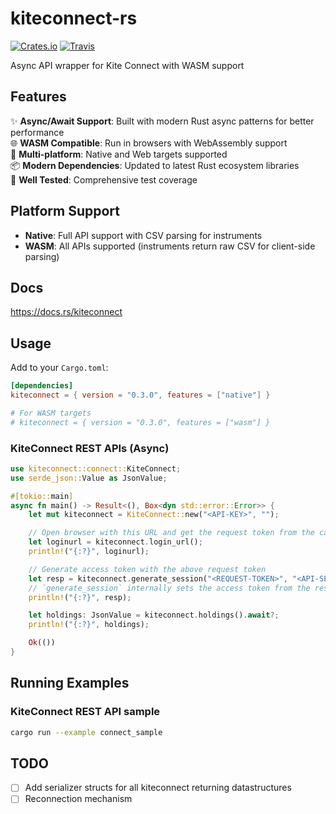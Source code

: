 # kiteconnect-rs
[![Crates.io](https://img.shields.io/crates/v/kiteconnect.svg)](https://crates.io/crates/kiteconnect)
[![Travis](https://img.shields.io/travis/zerodhatech/kiteconnect-rs/master.svg)](https://travis-ci.org/zerodhatech/kiteconnect-rs/)

Async API wrapper for Kite Connect with WASM support

## Features

✨ **Async/Await Support**: Built with modern Rust async patterns for better performance  
🌐 **WASM Compatible**: Run in browsers with WebAssembly support  
🔄 **Multi-platform**: Native and Web targets supported  
📦 **Modern Dependencies**: Updated to latest Rust ecosystem libraries  
🧪 **Well Tested**: Comprehensive test coverage  

## Platform Support

- **Native**: Full API support with CSV parsing for instruments
- **WASM**: All APIs supported (instruments return raw CSV for client-side parsing)

## Docs

https://docs.rs/kiteconnect

## Usage

Add to your `Cargo.toml`:

```toml
[dependencies]
kiteconnect = { version = "0.3.0", features = ["native"] }

# For WASM targets
# kiteconnect = { version = "0.3.0", features = ["wasm"] }
```

### KiteConnect REST APIs (Async)

```rust
use kiteconnect::connect::KiteConnect;
use serde_json::Value as JsonValue;

#[tokio::main]
async fn main() -> Result<(), Box<dyn std::error::Error>> {
    let mut kiteconnect = KiteConnect::new("<API-KEY>", "");

    // Open browser with this URL and get the request token from the callback
    let loginurl = kiteconnect.login_url();
    println!("{:?}", loginurl);

    // Generate access token with the above request token
    let resp = kiteconnect.generate_session("<REQUEST-TOKEN>", "<API-SECRET>").await?;
    // `generate_session` internally sets the access token from the response
    println!("{:?}", resp);

    let holdings: JsonValue = kiteconnect.holdings().await?;
    println!("{:?}", holdings);

    Ok(())
}
```

## Running Examples

### KiteConnect REST API sample

```bash
cargo run --example connect_sample
```

## TODO
- [ ] Add serializer structs for all kiteconnect returning datastructures
- [ ] Reconnection mechanism
